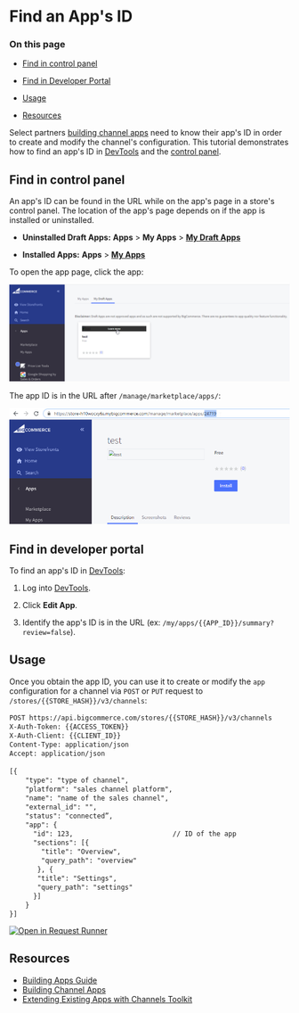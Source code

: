 # Find an App's ID

<div class="otp" id="no-index">

### On this page
- [Find in control panel](#find-in-control-panel)
- [Find in Developer Portal](#find-in-devtools)

- [Usage](#usage)
- [Resources](#resources)
</div>

Select partners [building channel apps](https://developer.bigcommerce.com/api-docs/channels/building-channel-apps) need to know their app's ID in order to create and modify the channel's configuration. This tutorial demonstrates how to find an app's ID in [DevTools](#find-in-devtools) and the [control panel](#find-in-control-panel).


## Find in control panel
An app's ID can be found in the URL while on the app's page in a store's control panel. The location of the app's page depends on if the app is installed or uninstalled.

* **Uninstalled Draft Apps:** **Apps** > **My Apps** > [**My Draft Apps**](https://login.bigcommerce.com/deep-links/manage/marketplace/apps/my-apps/drafts)

* **Installed Apps:** **Apps** > [**My Apps**](https://login.bigcommerce.com/deep-links/manage/marketplace/apps/my-apps)


To open the app page, click the app:

![Draft App](https://raw.githubusercontent.com/bigcommerce/dev-docs/master/assets/images/apps-id-01.png "Draft App")

The app ID is in the URL after `/manage/marketplace/apps/`:

![Draft App ID](https://raw.githubusercontent.com/bigcommerce/dev-docs/master/assets/images/apps-id-02.png "Draft App ID")

## Find in developer portal

To find an app's ID in [DevTools](https://devtools.bigcommerce.com/my/apps):
1. Log into [DevTools](https://devtools.bigcommerce.com/my/apps).

2. Click **Edit App**.

3. Identify the app's ID is in the URL (ex: `/my/apps/{{APP_ID}}/summary?review=false`).


## Usage

Once you obtain the app ID, you can use it to create or modify the `app` configuration for a channel via `POST` or `PUT` request to `/stores/{{STORE_HASH}}/v3/channels`:


```http
POST https://api.bigcommerce.com/stores/{{STORE_HASH}}/v3/channels
X-Auth-Token: {{ACCESS_TOKEN}}
X-Auth-Client: {{CLIENT_ID}}
Content-Type: application/json
Accept: application/json

[{
    "type": "type of channel",
    "platform": "sales channel platform",
    "name": "name of the sales channel",
    "external_id": "",
    "status": "connected”,
    "app": {
      "id": 123,                         // ID of the app
      "sections": [{
        "title": "Overview",
        "query_path": "overview"
       }, {
       "title": "Settings",
       "query_path": "settings"
      }]
    }
}]
```

[![Open in Request Runner](https://storage.googleapis.com/bigcommerce-production-dev-center/images/Open-Request-Runner.svg)](https://developer.bigcommerce.com/api-reference/cart-checkout/channels-listings-api/channels/createchannel#requestrunner)

## Resources
* [Building Apps Guide](https://developer.bigcommerce.com/api-docs/getting-started/building-apps-bigcommerce/building-apps)
* [Building Channel Apps](https://developer.bigcommerce.com/api-docs/channels/building-channel-apps)
* [Extending Existing Apps with Channels Toolkit](https://developer.bigcommerce.com/api-docs/channels/extending-existing-apps)
